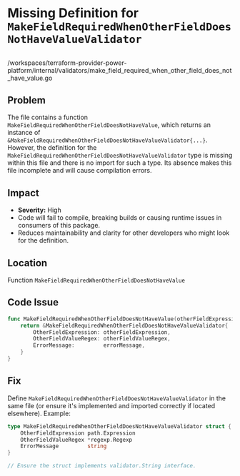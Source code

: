 # Missing Definition for `MakeFieldRequiredWhenOtherFieldDoesNotHaveValueValidator`

##

/workspaces/terraform-provider-power-platform/internal/validators/make_field_required_when_other_field_does_not_have_value.go

## Problem

The file contains a function `MakeFieldRequiredWhenOtherFieldDoesNotHaveValue`, which returns an instance of `&MakeFieldRequiredWhenOtherFieldDoesNotHaveValueValidator{...}`. However, the definition for the `MakeFieldRequiredWhenOtherFieldDoesNotHaveValueValidator` type is missing within this file and there is no import for such a type. Its absence makes this file incomplete and will cause compilation errors.

## Impact

- **Severity:** High
- Code will fail to compile, breaking builds or causing runtime issues in consumers of this package.
- Reduces maintainability and clarity for other developers who might look for the definition.

## Location

Function `MakeFieldRequiredWhenOtherFieldDoesNotHaveValue`

## Code Issue

```go
func MakeFieldRequiredWhenOtherFieldDoesNotHaveValue(otherFieldExpression path.Expression, otherFieldValueRegex *regexp.Regexp, errorMessage string) validator.String {
	return &MakeFieldRequiredWhenOtherFieldDoesNotHaveValueValidator{
		OtherFieldExpression: otherFieldExpression,
		OtherFieldValueRegex: otherFieldValueRegex,
		ErrorMessage:         errorMessage,
	}
}
```

## Fix

Define `MakeFieldRequiredWhenOtherFieldDoesNotHaveValueValidator` in the same file (or ensure it's implemented and imported correctly if located elsewhere). Example:

```go
type MakeFieldRequiredWhenOtherFieldDoesNotHaveValueValidator struct {
	OtherFieldExpression path.Expression
	OtherFieldValueRegex *regexp.Regexp
	ErrorMessage         string
}

// Ensure the struct implements validator.String interface.
```
